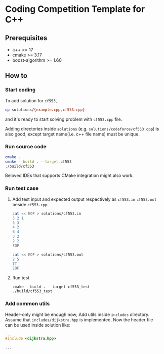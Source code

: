 # Coding Competition Template for C++

## Prerequisites

* c++ >= 17
* cmake >= 3.17
* boost-algorithm >= 1.60

## How to

### Start coding

To add solution for `cf553`,
 
```bash
cp solutions/{example.cpp,cf553.cpp}
```

and it's ready to start solving problem with `cf553.cpp` file.

Adding directories inside `solutions` (e.g. `solutions/codeforce/cf553.cpp`) is 
also good, except target name(i.e. c++ file name) must be unique.

### Run source code

```bash
cmake .
cmake --build . --target cf553
./build/cf553
```

Beloved IDEs that supports CMake integration might also work.

### Run test case

1. Add test input and expected output respectively as `cf553.in` `cf553.out` 
beside `cf553.cpp`
    ```bash
    cat << EOF > solutions/cf553.in
    5 2 1
    5 3
    4 2
    6 4
    3 2
    2 2
    EOF
    
    cat << EOF > solutions/cf553.out
    2 5
    TT
    EOF
    ```
1. Run test
    ```
    cmake --build . --target cf553_test
    ./build/cf553_test
    ```

### Add common utils

Header-only might be enough now; Add utils inside `includes` directory. Assume
that `includes/dijkstra.hpp` is implemented. Now the header file can be
used inside solution like:
   
```c++
...
#include <dijkstra.hpp>

...
```
